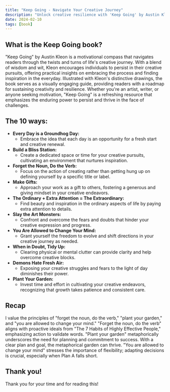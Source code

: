 ```yaml
---
title: "Keep Going - Navigate Your Creative Journey"
description: "Unlock creative resilience with 'Keep Going' by Austin Kleon. Wisdom, wit, and 10 actionable ways to persist on your creative journey."
date: 2024-02-10
tags: [book]
---
```


## What is the Keep Going book?

"Keep Going" by Austin Kleon is a motivational compass that navigates readers through the twists and turns of life's creative journey. With a blend of wisdom and wit, Kleon encourages individuals to persist in their creative pursuits, offering practical insights on embracing the process and finding inspiration in the everyday. Illustrated with Kleon's distinctive drawings, the book serves as a visually engaging guide, providing readers with a roadmap for sustaining creativity and resilience. Whether you're an artist, writer, or anyone seeking motivation, "Keep Going" is a refreshing resource that emphasizes the enduring power to persist and thrive in the face of challenges.

## The 10 ways:

- **Every Day is a Groundhog Day:**
  - Embrace the idea that each day is an opportunity for a fresh start and creative renewal.
- **Build a Bliss Station:**
  - Create a dedicated space or time for your creative pursuits, cultivating an environment that nurtures inspiration.
- **Forget the Noun, Do the Verb:**
  - Focus on the action of creating rather than getting hung up on defining yourself by a specific title or label.
- **Make Gifts:**
  - Approach your work as a gift to others, fostering a generous and giving mindset in your creative endeavors.
- **The Ordinary + Extra Attention = The Extraordinary:**
  - Find beauty and inspiration in the ordinary aspects of life by paying extra attention to details.
- **Slay the Art Monsters:**
  - Confront and overcome the fears and doubts that hinder your creative expression and progress.
- **You Are Allowed to Change Your Mind:**
  - Grant yourself the freedom to evolve and shift directions in your creative journey as needed.
- **When in Doubt, Tidy Up:**
  - Clearing physical or mental clutter can provide clarity and help overcome creative blocks.
- **Demons Hate Fresh Air:**
  - Exposing your creative struggles and fears to the light of day diminishes their power.
- **Plant Your Garden:**
  - Invest time and effort in cultivating your creative endeavors, recognizing that growth takes patience and consistent care.

## Recap

I value the principles of "forget the noun, do the verb," "plant your garden," and "you are allowed to change your mind." "Forget the noun, do the verb" aligns with proactive ideals from "The 7 Habits of Highly Effective People," emphasizing action to validate words. "Plant your garden" metaphorically underscores the need for planning and commitment to success. With a clear plan and goal, the metaphorical garden can thrive. "You are allowed to change your mind" stresses the importance of flexibility; adapting decisions is crucial, especially when Plan A falls short.

## Thank you!

Thank you for your time and for reading this!
